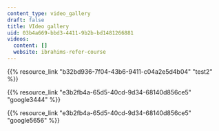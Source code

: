 ```yaml
---
content_type: video_gallery
draft: false
title: VIdeo gallery
uid: 03b4a669-bbd3-4411-9b2b-bd1481266881
videos:
  content: []
  website: ibrahims-refer-course
---
```

{{% resource_link "b32bd936-7f04-43b6-9411-c04a2e5d4b04" "test2" %}}

{{% resource_link "e3b2fb4a-65d5-40cd-9d34-68140d856ce5" "google3444" %}}

{{% resource_link "e3b2fb4a-65d5-40cd-9d34-68140d856ce5" "google5656" %}}